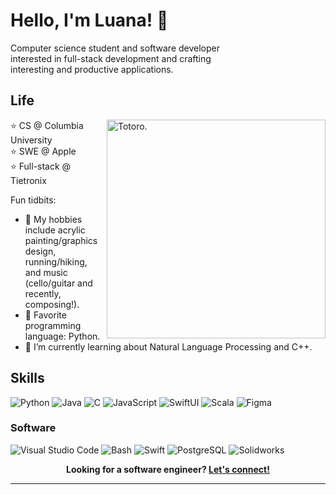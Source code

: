# Hello, I'm Luana! :wave:

Computer science student and software developer  
interested in full-stack development and crafting  
interesting and productive applications.

## Life

<img align="right" alt="Totoro." width="350" src="https://cdn.dribbble.com/users/168484/screenshots/10830071/media/21cf75fd8fb02b18792881e1fd560c1f.gif" />

⭐️ CS @ Columbia University  
⭐️ SWE @ Apple  
⭐️ Full-stack @ Tietronix  


Fun tidbits:
- 🎨 My hobbies include acrylic painting/graphics design,
running/hiking, and music (cello/guitar and recently, composing!).
- 🐍 Favorite programming language: Python. 
- 🌱 I’m currently learning about Natural Language Processing and C++.

## Skills

![Python](https://img.shields.io/badge/Python-3776AB?logo=python&logoColor=white&style=for-the-badge)
![Java](https://img.shields.io/badge/Java-F8981D?logo=java&logoColor=white&style=for-the-badge)
![C](https://img.shields.io/badge/C-A8B9CC?logo=c&logoColor=white&style=for-the-badge)
![JavaScript](https://img.shields.io/badge/JavaScript-F7DF1E?logo=javascript&logoColor=black&style=for-the-badge)
![SwiftUI](https://img.shields.io/badge/SwiftUI-34D1ED?logo=apple&logoColor=white&style=for-the-badge)
![Scala](https://img.shields.io/badge/Scala-B32D00?logo=scala&logoColor=white&style=for-the-badge)
![Figma](https://img.shields.io/badge/Figma-9665F7?logo=figma&logoColor=white&style=for-the-badge)

<!--
![Android](https://img.shields.io/badge/Android-3DDC84?logo=android&logoColor=white&style=for-the-badge)
![Bash](https://img.shields.io/badge/Bash-4EAA25?logo=gnubash&logoColor=white&style=for-the-badge)
![C++](https://img.shields.io/badge/C++-00599C?logo=cplusplus&logoColor=white&style=for-the-badge)
![Kotlin](https://img.shields.io/badge/Kotlin-7F52FF?logo=kotlin&logoColor=white&style=for-the-badge)
![MongoDB](https://img.shields.io/badge/MongoDB-47A248?logo=mongodb&logoColor=white&style=for-the-badge)
![Three.js](https://img.shields.io/badge/Three.js-000000?logo=Three.js&logoColor=white&style=for-the-badge)
![TypeScript](https://img.shields.io/badge/TypeScript-3178C6?logo=typescript&logoColor=white&style=for-the-badge)
-->

### Software

![Visual Studio Code](https://img.shields.io/badge/VSCode-007ACC?logo=visualstudiocode&logoColor=white&style=for-the-badge)
![Bash](https://img.shields.io/badge/Bash-0FD92D?logo=gnubash&logoColor=white&style=for-the-badge)
![Swift](https://img.shields.io/badge/Swift-1597ED?logo=swift&logoColor=white&style=for-the-badge)
![PostgreSQL](https://img.shields.io/badge/PostgreSQL-0E5882?logo=postgresql&logoColor=white&style=for-the-badge)
![Solidworks](https://img.shields.io/badge/Solidworks-E34114?logo=dassaultsystemes&logoColor=white&style=for-the-badge)

<!--
![Android Studio](https://img.shields.io/badge/Android%20Studio-3DDC84?logo=androidstudio&logoColor=white&style=for-the-badge)
[![Blender](https://img.shields.io/badge/Blender-F5792A?logo=blender&logoColor=white&style=for-the-badge)](https://blender.org)
![Fedora](https://img.shields.io/badge/Fedora-51A2DA?logo=fedora&logoColor=white&style=for-the-badge)
[![Inkscape](https://img.shields.io/badge/Inkscape-000000?logo=inkscape&logoColor=white&style=for-the-badge)](https://inkscape.org)
![Linux](https://img.shields.io/badge/Linux-FCC624?logo=Linux&logoColor=black&style=for-the-badge)
![NeoVim](https://img.shields.io/badge/NeoVim-57A143?logo=neovim&logoColor=white&style=for-the-badge)
[![Zsh](https://img.shields.io/badge/Zsh-f15a24?style=for-the-badge)](https://ohmyz.sh)
-->

<p align="center">
    <b>Looking for a software engineer?
        <a href="https://www.linkedin.com/in/luana-liao/">Let's connect!</a>
    </b>
</p>

---
